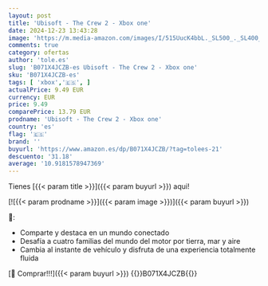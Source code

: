 ```yaml
---
layout: post
title: 'Ubisoft - The Crew 2 - Xbox one'
date: 2024-12-23 13:43:28
image: 'https://m.media-amazon.com/images/I/515UucK4bbL._SL500_._SL400_.jpg'
comments: true
category: ofertas
author: 'tole.es'
slug: 'B071X4JCZB-es Ubisoft - The Crew 2 - Xbox one'
sku: 'B071X4JCZB-es'
tags: [ 'xbox','🇪🇸', ]
actualPrice: 9.49 EUR
currency: EUR
price: 9.49
comparePrice: 13.79 EUR
prodname: 'Ubisoft - The Crew 2 - Xbox one'
country: 'es'
flag: '🇪🇸'
brand: ''
buyurl: 'https://www.amazon.es/dp/B071X4JCZB/?tag=tolees-21'
descuento: '31.18'
average: '10.9181578947369'
---
```


Tienes [{{< param title >}}]({{< param buyurl >}}) aqui!

[![{{< param prodname >}}]({{< param image >}})]({{< param buyurl >}})

🔎:

- Comparte y destaca en un mundo conectado
- Desafía a cuatro familias del mundo del motor por tierra, mar y aire
- Cambia al instante de vehículo y disfruta de una experiencia totalmente fluida

[🛒 Comprar!!!]({{< param buyurl >}})
{{<world>}}B071X4JCZB{{</world>}}
